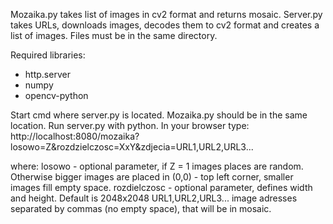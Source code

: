 Mozaika.py takes list of images in cv2 format and returns mosaic. Server.py takes URLs,
downloads images, decodes them to cv2 format and creates a list of images. Files must be in the same directory.

Required libraries:
- http.server
- numpy
- opencv-python

Start cmd where server.py is located. Mozaika.py should be in the same location.
Run server.py with python.
In your browser type:
http://localhost:8080/mozaika?losowo=Z&rozdzielczosc=XxY&zdjecia=URL1,URL2,URL3...

where:
losowo - optional parameter, if Z = 1 images places are random. Otherwise bigger images are placed in (0,0) - top left corner, smaller images fill empty space. 
rozdielczosc - optional parameter, defines width and height. Default is 2048x2048
URL1,URL2,URL3... image adresses separated by commas (no empty space), that will be in mosaic.
